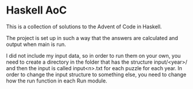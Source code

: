 # Haskell AoC

This is a collection of solutions to the Advent of Code in Haskell.

The project is set up in such a way that the answers are calculated and output when main is run.

I did not include my input data, so in order to run them on your own, you need to create a directory in the
folder that has the structure input/\<year\>/ and then the input is called input\<n\>.txt for each puzzle for each year. 
In order to change the input structure to something else, you need to change how the run function in each Run module.

